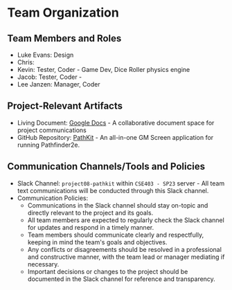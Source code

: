 # Team Organization

## Team Members and Roles

- Luke Evans: Design
- Chris: 
- Kevin: Tester, Coder - Game Dev, Dice Roller physics engine
- Jacob: Tester, Coder - 
- Lee Janzen: Manager, Coder

## Project-Relevant Artifacts

- Living Document: [Google Docs](https://docs.google.com/document/d/1WK1cAGtM_IcsL0fqFX05EE8GP4QyOnaMVphTQxTgCx4/edit?usp=sharing) - A collaborative document space for project communications
- GitHub Repository: [PathKit](https://github.com/LeeJMorel/PathKit) - An all-in-one GM Screen application for running Pathfinder2e.

## Communication Channels/Tools and Policies

- Slack Channel: `project08-pathkit` within `CSE403 - SP23` server - All team text communications will be conducted through this Slack channel.
- Communication Policies:
  - Communications in the Slack channel should stay on-topic and directly relevant to the project and its goals.
  - All team members are expected to regularly check the Slack channel for updates and respond in a timely manner.
  - Team members should communicate clearly and respectfully, keeping in mind the team's goals and objectives.
  - Any conflicts or disagreements should be resolved in a professional and constructive manner, with the team lead or manager mediating if necessary.
  - Important decisions or changes to the project should be documented in the Slack channel for reference and transparency.
